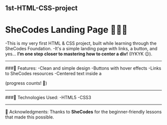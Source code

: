 ## 1st-HTML-CSS-project

# SheCodes Landing Page 👩🏾‍💻
-This is my very first HTML & CSS project, built while learning through the SheCodes Foundation.
-It's a simple landing page with links, a button, and yes... **I’m one step closer to mastering how to center a div!** (IYKYK 😉).

---

###🌟 Features:
-Clean and simple design
-Buttons with hover effects
-Links to SheCodes resources
-Centered text inside a <div> (progress counts! 🎉)

---

###🔧 Technologies Used:
-HTML5
-CSS3

---

📝 Acknowledgments:
Thanks to **SheCodes** for the beginner-friendly lessons that made this possible.

